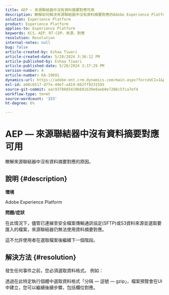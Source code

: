 ```yaml
---
title: AEP — 來源聯結器中沒有資料摘要對應可用
description: 瞭解如何解決來源聯結器中沒有資料摘要對應的Adobe Experience Platform問題。
solution: Experience Platform
product: Experience Platform
applies-to: Experience Platform
keywords: KCS、AEP、RT-CDP、來源、對應
resolution: Resolution
internal-notes: null
bug: false
article-created-by: Eshaa Tiwari
article-created-date: 5/28/2024 3:36:12 PM
article-published-by: Eshaa Tiwari
article-published-date: 5/28/2024 3:37:29 PM
version-number: 4
article-number: KA-19691
dynamics-url: https://adobe-ent.crm.dynamics.com/main.aspx?forceUCI=1&pagetype=entityrecord&etn=knowledgearticle&id=69e95efe-071d-ef11-840b-6045bd026dc7
exl-id: a60c6517-d7fe-49ef-a419-862ff9231593
source-git-commit: aac93780d5419b601639e9aeb0e7206c5fca7ef4
workflow-type: tm+mt
source-wordcount: '153'
ht-degree: 6%

---
```


# AEP — 來源聯結器中沒有資料摘要對應可用


瞭解來源聯結器中沒有資料摘要對應的原因。

## 說明 {#description}


<b>環境</b>

Adobe Experience Platform

<b>問題/症狀</b>

在此情況下，儘管已連線至安全檔案傳輸通訊協定(SFTP)或S3資料來源並選取要匯入的檔案，來源聯結器仍無法使用資料摘要對應。

這不允許使用者在選取檔案後繼續下一個階段。




## 解決方法 {#resolution}


發生任何事件之前，您必須選取資料格式。 例如：

透過在此特定執行個體中選取資料格式「分隔 — 逗號 — gzip」，檔案預覽會在UI中建立，您可以繼續後續步驟，包括欄位對應。
